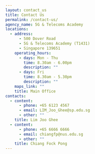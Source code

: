 ```yaml
---
layout: contact_us
title: Contact Us
permalink: /contact-us/
agency_name: 5G & Telecoms Academy
locations:
  - address:
      - 500 Dover Road
      - 5G & Telecoms Academy (T1431)
      - Singapore 139651
    operating_hours:
      - days: Mon - Thu
        time: 8.30am - 6.00pm
        description: ""
      - days: Fri
        time: 8.30am - 5.30pm
        description: ""
    maps_link: ""
    title: Main Office
contacts:
  - content:
      - phone: +65 6123 4567
      - email: LIM_Joo_Ghee@sp.edu.sg
      - other: ""
    title: Lim Joo Ghee
  - content:
      - phone: +65 6666 6666
      - email: chiangfp@nus.edu.sg
      - other: ""
    title: Chiang Fock Pong
---
```

